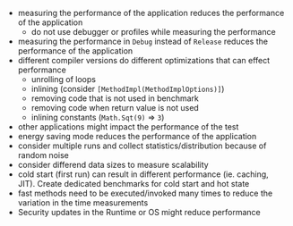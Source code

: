 - measuring the performance of the application reduces the performance of the application
	- do not use debugger or profiles while measuring the performance
- measuring the performance in `Debug` instead of `Release` reduces the performance of the application
- different compiler versions do different optimizations that can effect performance
	- unrolling of loops
	- inlining (consider `[MethodImpl(MethodImplOptions)]`)
	- removing code that is not used in benchmark
	- removing code when return value is not used
	- inlining constants (`Math.Sqt(9)` => `3`)
- other applications might impact the performance of the test
- energy saving mode reduces the performance of the application
- consider multiple runs and collect statistics/distribution because of random noise
- consider differend data sizes to measure scalability
- cold start (first run) can result in different performance (ie. caching, JIT). Create dedicated benchmarks for cold start and hot state
- fast methods need to be executed/invoked many times to reduce the variation in the time measurements
- Security updates in the Runtime or OS might reduce performance